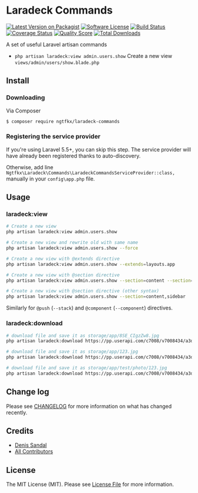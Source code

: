 # Laradeck Commands

[![Latest Version on Packagist][ico-version]][link-packagist]
[![Software License][ico-license]](LICENSE.md)
[![Build Status][ico-build]][link-build]
[![Coverage Status][ico-scrutinizer]][link-scrutinizer]
[![Quality Score][ico-code-quality]][link-code-quality]
[![Total Downloads][ico-downloads]][link-downloads]

A set of useful Laravel artisan commands

- `php artisan laradeck:view admin.users.show` Create a new view `views/admin/users/show.blade.php`

## Install

### Downloading
Via Composer

``` bash
$ composer require ngtfkx/laradeck-commands
```

### Registering the service provider
If you're using Laravel 5.5+, you can skip this step. The service provider will have already been registered
thanks to auto-discovery. 

Otherwise, add line `Ngtfkx\Laradeck\Commands\LaradeckCommandsServiceProvider::class,` manually in your `config\app.php` file.

## Usage

### laradeck:view

``` bash
# Create a new view
php artisan laradeck:view admin.users.show
```

``` bash
# Create a new view and rewrite old with same name
php artisan laradeck:view admin.users.show --force
```

``` bash
# Create a new view with @extends directive
php artisan laradeck:view admin.users.show --extends=layouts.app
```

``` bash
# Create a new view with @section directive
php artisan laradeck:view admin.users.show --section=content --section=sidebar
```

``` bash
# Create a new view with @section directive (other syntax)
php artisan laradeck:view admin.users.show --section=content,sidebar
```

Similarly for `@push` (`--stack`) and `@component` (`--component`) directives.

### laradeck:download

``` bash
# download file and save it as storage/app/8SE_CIgzZw8.jpg
php artisan laradeck:download https://pp.userapi.com/c7008/v7008434/a3dc5/8SE_CIgzZw8.jpg
```

``` bash
# download file and save it as storage/app/123.jpg
php artisan laradeck:download https://pp.userapi.com/c7008/v7008434/a3dc5/8SE_CIgzZw8.jpg --name=123.jpg
```

``` bash
# download file and save it as storage/app/test/photo/123.jpg
php artisan laradeck:download https://pp.userapi.com/c7008/v7008434/a3dc5/8SE_CIgzZw8.jpg --name=123.jpg --path=test/photo
```

## Change log

Please see [CHANGELOG](CHANGELOG.md) for more information on what has changed recently.

## Credits

- [Denis Sandal][link-author]
- [All Contributors][link-contributors]

## License

The MIT License (MIT). Please see [License File](LICENSE.md) for more information.

[ico-version]: https://img.shields.io/packagist/v/ngtfkx/laradeck-commands.svg?style=flat-square
[ico-license]: https://img.shields.io/badge/license-MIT-brightgreen.svg?style=flat-square
[ico-build]: https://scrutinizer-ci.com/g/ngtfkx/laradeck-commands/badges/build.png?b=master
[ico-scrutinizer]: https://img.shields.io/scrutinizer/coverage/g/ngtfkx/laradeck-commands.svg?style=flat-square
[ico-code-quality]: https://img.shields.io/scrutinizer/g/ngtfkx/laradeck-commands.svg?style=flat-square
[ico-downloads]: https://img.shields.io/packagist/dt/ngtfkx/laradeck-commands.svg?style=flat-square

[link-packagist]: https://packagist.org/packages/ngtfkx/laradeck-commands
[link-build]: https://scrutinizer-ci.com/g/ngtfkx/laradeck-commands
[link-scrutinizer]: https://scrutinizer-ci.com/g/ngtfkx/laradeck-commands/code-structure
[link-code-quality]: https://scrutinizer-ci.com/g/ngtfkx/laradeck-commands
[link-downloads]: https://packagist.org/packages/ngtfkx/laradeck-commands
[link-author]: https://github.com/:author_username
[link-contributors]: ../../contributors
